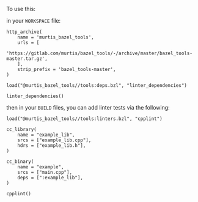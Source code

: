To use this:


in your `WORKSPACE` file:

```
http_archive(
    name = 'murtis_bazel_tools',
    urls = [
      'https://gitlab.com/murtis/bazel_tools/-/archive/master/bazel_tools-master.tar.gz',
    ],
    strip_prefix = 'bazel_tools-master',
)

load("@murtis_bazel_tools//tools:deps.bzl", "linter_dependencies")

linter_dependencies()
```

then in your `BUILD` files, you can add linter tests via the following:
```
load("@murtis_bazel_tools//tools:linters.bzl", "cpplint")

cc_library(
    name = "example_lib",
    srcs = ["example_lib.cpp"],
    hdrs = ["example_lib.h"],
)

cc_binary(
    name = "example",
    srcs = ["main.cpp"],
    deps = [":example_lib"],
)

cpplint()

```

